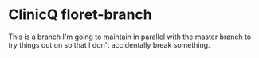 ClinicQ floret-branch
=====================

This is a branch I'm going to maintain in parallel with the master branch to try things out on so that I don't accidentally break something.


